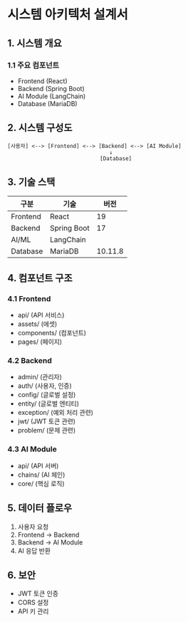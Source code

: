 # 시스템 아키텍처 설계서

## 1. 시스템 개요

### 1.1 주요 컴포넌트

- Frontend (React)
- Backend (Spring Boot)
- AI Module (LangChain)
- Database (MariaDB)

## 2. 시스템 구성도

```
[사용자] <--> [Frontend] <--> [Backend] <--> [AI Module]
                                ↓
                             [Database]
```

## 3. 기술 스택

| 구분     | 기술        | 버전    |
| -------- | ----------- | ------- |
| Frontend | React       | 19      |
| Backend  | Spring Boot | 17      |
| AI/ML    | LangChain   |         |
| Database | MariaDB     | 10.11.8 |

## 4. 컴포넌트 구조

### 4.1 Frontend

- api/ (API 서비스)
- assets/ (에셋)
- components/ (컴포넌트)
- pages/ (페이지)

### 4.2 Backend

- admin/ (관리자)
- auth/ (사용자, 인증)
- config/ (글로벌 설정)
- entity/ (글로벌 엔티티)
- exception/ (예외 처리 관련)
- jwt/ (JWT 토큰 관련)
- problem/ (문제 관련)

### 4.3 AI Module

- api/ (API 서버)
- chains/ (AI 체인)
- core/ (핵심 로직)

## 5. 데이터 플로우

1. 사용자 요청
2. Frontend → Backend
3. Backend → AI Module
4. AI 응답 반환

## 6. 보안

- JWT 토큰 인증
- CORS 설정
- API 키 관리

